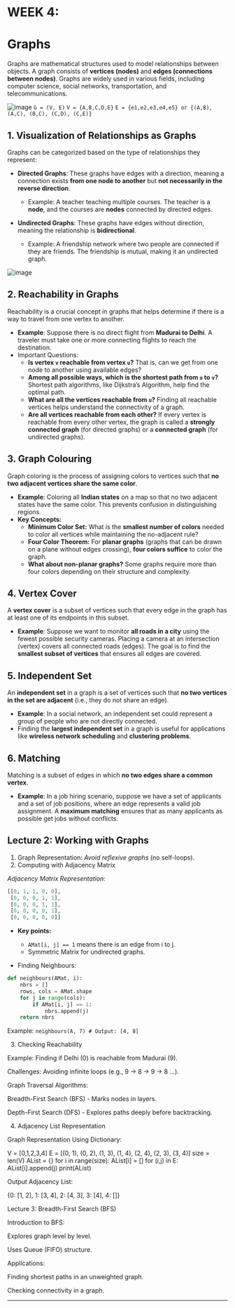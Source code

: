 

# WEEK 4:

# Graphs

Graphs are mathematical structures used to model relationships between objects. A graph consists of **vertices (nodes)** and **edges (connections between nodes)**. Graphs are widely used in various fields, including computer science, social networks, transportation, and telecommunications.

![image](https://github.com/user-attachments/assets/1566a3ba-9a8e-4541-9301-8dbe9b44f45f)
`G = (V, E)`
`V = {A,B,C,D,E}`
`E = {e1,e2,e3,e4,e5} or {(A,B), (A,C), (B,C), (C,D), (C,E)}`


## 1. Visualization of Relationships as Graphs
Graphs can be categorized based on the type of relationships they represent:

- **Directed Graphs**: These graphs have edges with a direction, meaning a connection exists **from one node to another** but **not necessarily in the reverse direction**. 
  - Example: A teacher teaching multiple courses. The teacher is a **node**, and the courses are **nodes** connected by directed edges.
  
- **Undirected Graphs**: These graphs have edges without direction, meaning the relationship is **bidirectional**.
  - Example: A friendship network where two people are connected if they are friends. The friendship is mutual, making it an undirected graph.

![image](https://github.com/user-attachments/assets/0ac5f380-db31-4755-95db-7fbc65900355)


## 2. Reachability in Graphs
Reachability is a crucial concept in graphs that helps determine if there is a way to travel from one vertex to another.

- **Example**: Suppose there is no direct flight from **Madurai to Delhi**. A traveler must take one or more connecting flights to reach the destination.
- Important Questions:
  - **Is vertex `v` reachable from vertex `u`?** That is, can we get from one node to another using available edges?
  - **Among all possible ways, which is the shortest path from `u` to `v`?** Shortest path algorithms, like Dijkstra’s Algorithm, help find the optimal path.
  - **What are all the vertices reachable from `u`?** Finding all reachable vertices helps understand the connectivity of a graph.
  - **Are all vertices reachable from each other?** If every vertex is reachable from every other vertex, the graph is called a **strongly connected graph** (for directed graphs) or a **connected graph** (for undirected graphs).

## 3. Graph Colouring
Graph coloring is the process of assigning colors to vertices such that **no two adjacent vertices share the same color**.

- **Example**: Coloring all **Indian states** on a map so that no two adjacent states have the same color. This prevents confusion in distinguishing regions.
- **Key Concepts:**
  - **Minimum Color Set:** What is the **smallest number of colors** needed to color all vertices while maintaining the no-adjacent rule?
  - **Four Color Theorem:** For **planar graphs** (graphs that can be drawn on a plane without edges crossing), **four colors suffice** to color the graph.
  - **What about non-planar graphs?** Some graphs require more than four colors depending on their structure and complexity.

## 4. Vertex Cover
A **vertex cover** is a subset of vertices such that every edge in the graph has at least one of its endpoints in this subset.

- **Example**: Suppose we want to monitor **all roads in a city** using the fewest possible security cameras. Placing a camera at an intersection (vertex) covers all connected roads (edges). The goal is to find the **smallest subset of vertices** that ensures all edges are covered.

## 5. Independent Set
An **independent set** in a graph is a set of vertices such that **no two vertices in the set are adjacent** (i.e., they do not share an edge).

- **Example**: In a social network, an independent set could represent a group of people who are not directly connected.
- Finding the **largest independent set** in a graph is useful for applications like **wireless network scheduling** and **clustering problems**.

## 6. Matching
Matching is a subset of edges in which **no two edges share a common vertex**.

- **Example**: In a job hiring scenario, suppose we have a set of applicants and a set of job positions, where an edge represents a valid job assignment. A **maximum matching** ensures that as many applicants as possible get jobs without conflicts.

## Lecture 2: Working with Graphs

1. Graph Representation: _Avoid reflexive graphs_ (no self-loops).
2. Computing with Adjacency Matrix

_Adjacency Matrix Representation:_
```python
[[0, 1, 1, 0, 0],
 [0, 0, 0, 1, 1],
 [0, 0, 0, 1, 1],
 [0, 0, 0, 0, 1],
 [0, 0, 0, 0, 0]]
```
* **Key points:**
  * `AMat[i, j] == 1` means there is an edge from i to j.
  * Symmetric Matrix for undirected graphs.

* Finding Neighbours:
```python
def neighbours(AMat, i):
    nbrs = []
    rows, cols = AMat.shape
    for j in range(cols):
        if AMat[i, j] == 1:
            nbrs.append(j)
    return nbrs
```
Example: `neighbours(A, 7) # Output: [4, 8]`

3. Checking Reachability

Example: Finding if Delhi (0) is reachable from Madurai (9).

Challenges: Avoiding infinite loops (e.g., 9 → 8 → 9 → 8 ...).

Graph Traversal Algorithms:

Breadth-First Search (BFS) - Marks nodes in layers.

Depth-First Search (DFS) - Explores paths deeply before backtracking.

4. Adjacency List Representation

Graph Representation Using Dictionary:

V = [0,1,2,3,4]
E = [(0, 1), (0, 2), (1, 3), (1, 4), (2, 4), (2, 3), (3, 4)]
size = len(V)
AList = {}
for i in range(size):
    AList[i] = []
for (i,j) in E:
    AList[i].append(j)
print(AList)

Output Adjacency List:

{0: [1, 2], 1: [3, 4], 2: [4, 3], 3: [4], 4: []}

Lecture 3: Breadth-First Search (BFS)

Introduction to BFS:

Explores graph level by level.

Uses Queue (FIFO) structure.

Applications:

Finding shortest paths in an unweighted graph.

Checking connectivity in a graph.



---
